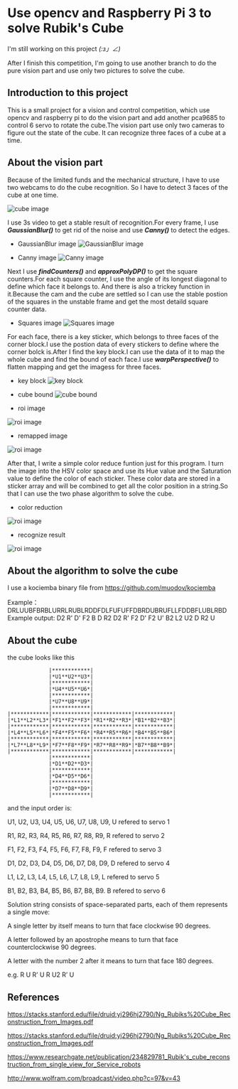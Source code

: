# Use opencv and Raspberry Pi 3 to solve Rubik's Cube
I'm still working on this project _(:з」∠)_

After I finish this competition, I'm going to use another branch to do the pure vision part and use only two pictures to solve the cube.
## Introduction to this project
This is a small project for a vision and control competition, which use opencv and raspberry pi to do the vision part and add another pca9685 to control 6 servo to rotate the cube.The vision part use only two cameras to figure out the state of the cube. It can recognize three faces of a cube at a time.



## About the vision part
Because of the limited funds and the mechanical structure, I have to use two webcams to do the cube recognition. So I have to detect 3 faces of the cube at one time.

![cube image](./imgs/cube.JPG)

I use 3s video to get a stable result of recognition.For every frame, I use ***GaussianBlur()*** to get rid of the noise and use ***Canny()*** to detect the edges.


* GaussianBlur image
![GaussianBlur image](./imgs/GaussianBlur.png)



* Canny image
![Canny image](./imgs/CannyResult.png)


Next I use ***findCounters()*** and ***approxPolyDP()*** to get the square counters.For each square counter, I use the angle of its longest diagonal to define which face it belongs to. And there is also a trickey function in it.Because the cam and the cube are settled so I can use the stable postion of the squares in the unstable frame and get the most detaild square counter data.

* Squares image
![Squares image](./imgs/Squares.png)


For each face, there is a key sticker, which belongs to three faces of the corner block.I use the postion data of every stickers to define where the corner bolck is.After I find the key block.I can use the data of it to map the whole cube and find the bound of each face.I use ***warpPerspective()*** to flatten mapping and get the imagess for three faces.

* key block
![key block](./imgs/KeyBlock.png)


* cube bound
![cube bound](./imgs/CubeBound.png)


* roi image

![roi image](./imgs/FrontRoi.png)


* remapped image

![roi image](./imgs/reMappedImage.png)


After that, I write a simple color reduce funtion just for this program. I turn the image into the HSV color space and use its Hue value and the Saturation value to define the color of each sticker. These color data are stored in a sticker array and will be combined to get all the color position in a string.So that I can use the two phase algorithm to solve the cube.

* color reduction

![roi image](./imgs/ColorReducedResult.png)


* recognize result

![roi image](./imgs/ColorResult.png)


## About the algorithm to solve the cube
I use a kociemba binary file from https://github.com/muodov/kociemba

Example：DRLUUBFBRBLURRLRUBLRDDFDLFUFUFFDBRDUBRUFLLFDDBFLUBLRBD
Example output: D2 R' D' F2 B D R2 D2 R' F2 D' F2 U' B2 L2 U2 D R2 U


## About the cube
the cube looks like this


                 |************|
                 |*U1**U2**U3*|
                 |************|
                 |*U4**U5**U6*|
                 |************|
                 |*U7**U8**U9*|
                 |************|
    |************|************|************|************|
    |*L1**L2**L3*|*F1**F2**F3*|*R1**R2**R3*|*B1**B2**B3*|
    |************|************|************|************|
    |*L4**L5**L6*|*F4**F5**F6*|*R4**R5**R6*|*B4**B5**B6*|
    |************|************|************|************|
    |*L7**L8**L9*|*F7**F8**F9*|*R7**R8**R9*|*B7**B8**B9*|
    |************|************|************|************|
                 |************|
                 |*D1**D2**D3*|
                 |************|
                 |*D4**D5**D6*|
                 |************|
                 |*D7**D8**D9*|
                 |************|

 and the input order is:
 
 U1, U2, U3, U4, U5, U6, U7, U8, U9,
 U refered to servo 1
 
 R1, R2, R3, R4, R5, R6, R7, R8, R9,
 R refered to servo 2
 
 F1, F2, F3, F4, F5, F6, F7, F8, F9,
 F refered to servo 3
 
 D1, D2, D3, D4, D5, D6, D7, D8, D9,
 D refered to servo 4
 
 L1, L2, L3, L4, L5, L6, L7, L8, L9,
 L refered to servo 5
 
 B1, B2, B3, B4, B5, B6, B7, B8, B9.
 B refered to servo 6
 

 Solution string consists of space-separated parts, each of them represents a single move:

 A single letter by itself means to turn that face clockwise 90 degrees.
 
 A letter followed by an apostrophe means to turn that face counterclockwise 90 degrees.
 
 A letter with the number 2 after it means to turn that face 180 degrees.
 
 e.g. R U R’ U R U2 R’ U


 ## References
 https://stacks.stanford.edu/file/druid:yj296hj2790/Ng_Rubiks%20Cube_Reconstruction_from_Images.pdf

 https://stacks.stanford.edu/file/druid:yj296hj2790/Ng_Rubiks%20Cube_Reconstruction_from_Images.pdf

 https://www.researchgate.net/publication/234829781_Rubik's_cube_reconstruction_from_single_view_for_Service_robots

 http://www.wolfram.com/broadcast/video.php?c=97&v=43
